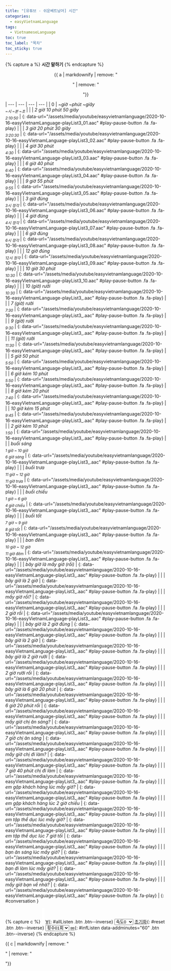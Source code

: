 ```yaml
---
title: "[유튜브 - 쉬운베트남어] 시간"
categories:
  - easyVietnamLanguage
tags:
  - VietnameseLanguage
toc: true
toc_label: "목차"
toc_sticky: true
---
```


{% capture a %}
**시간 말하기**
{% endcapture %}
<div class="notice--danger" style="text-align: center;">
{{ a | markdownify | remove: "<p>" | remove: "</p>"}}
</div>

| --- | --- | --- | --- |
| 0 | *~giờ ~phút ~giây<br /><sub>~시 ~분 ~초</sub>* |
| | *2 giờ 10 phút 50 giây<br /><sub>2:10:50</sub>* | [](#){: data-url="/assets/media/youtube/easyvietnamlanguage/2020-10-16-easyVietnamLanguage-playList3_01.aac" #play-pause-button .fa .fa-play} |
| | *3 giờ 20 phút 30 giây<br /><sub>3:20:30</sub>* | [](#){: data-url="/assets/media/youtube/easyvietnamlanguage/2020-10-16-easyVietnamLanguage-playList3_02.aac" #play-pause-button .fa .fa-play} |
| | *4 giờ 30 phút<br /><sub>4:30</sub>* | [](#){: data-url="/assets/media/youtube/easyvietnamlanguage/2020-10-16-easyVietnamLanguage-playList3_03.aac" #play-pause-button .fa .fa-play} |
| | *6 giờ 40 phút<br /><sub>6:40</sub>* | [](#){: data-url="/assets/media/youtube/easyvietnamlanguage/2020-10-16-easyVietnamLanguage-playList3_04.aac" #play-pause-button .fa .fa-play} |
| | *9 giờ 55 phút<br /><sub>9:55</sub>* | [](#){: data-url="/assets/media/youtube/easyvietnamlanguage/2020-10-16-easyVietnamLanguage-playList3_05.aac" #play-pause-button .fa .fa-play} |
| | *3 giờ đúng<br /><sub>3시 정각</sub>* | [](#){: data-url="/assets/media/youtube/easyvietnamlanguage/2020-10-16-easyVietnamLanguage-playList3_06.aac" #play-pause-button .fa .fa-play} |
| | *4 giờ đúng<br /><sub>4시 정각</sub>* | [](#){: data-url="/assets/media/youtube/easyvietnamlanguage/2020-10-16-easyVietnamLanguage-playList3_07.aac" #play-pause-button .fa .fa-play} |
| | *6 giờ đúng<br /><sub>6시 정각</sub>* | [](#){: data-url="/assets/media/youtube/easyvietnamlanguage/2020-10-16-easyVietnamLanguage-playList3_08.aac" #play-pause-button .fa .fa-play} |
| | *12 giờ đúng<br /><sub>12시 정각</sub>* | [](#){: data-url="/assets/media/youtube/easyvietnamlanguage/2020-10-16-easyVietnamLanguage-playList3_09.aac" #play-pause-button .fa .fa-play} |
| | *10 giờ 30 phút<br /><sub>10:30</sub>* | [](#){: data-url="/assets/media/youtube/easyvietnamlanguage/2020-10-16-easyVietnamLanguage-playList3_10.aac" #play-pause-button .fa .fa-play} |
| | *10 (giờ) rưỡi<br /><sub>10:30</sub>* | [](#){: data-url="/assets/media/youtube/easyvietnamlanguage/2020-10-16-easyVietnamLanguage-playList3_.aac" #play-pause-button .fa .fa-play} |
| | *7 (giờ) rưỡi<br /><sub>7:30</sub>* | [](#){: data-url="/assets/media/youtube/easyvietnamlanguage/2020-10-16-easyVietnamLanguage-playList3_.aac" #play-pause-button .fa .fa-play} |
| | *9 (giờ) rưỡi<br /><sub>9:30</sub>* | [](#){: data-url="/assets/media/youtube/easyvietnamlanguage/2020-10-16-easyVietnamLanguage-playList3_.aac" #play-pause-button .fa .fa-play} |
| | *11 (giờ) rưỡi<br /><sub>11:30</sub>* | [](#){: data-url="/assets/media/youtube/easyvietnamlanguage/2020-10-16-easyVietnamLanguage-playList3_.aac" #play-pause-button .fa .fa-play} |
| | *5 giờ 50 phút<br /><sub>5:50</sub>* | [](#){: data-url="/assets/media/youtube/easyvietnamlanguage/2020-10-16-easyVietnamLanguage-playList3_.aac" #play-pause-button .fa .fa-play} |
| | *6 giờ kém 10 phút<br /><sub>5:50</sub>* | [](#){: data-url="/assets/media/youtube/easyvietnamlanguage/2020-10-16-easyVietnamLanguage-playList3_.aac" #play-pause-button .fa .fa-play} |
| | *8 giờ kém 20 phút<br /><sub>7:40</sub>* | [](#){: data-url="/assets/media/youtube/easyvietnamlanguage/2020-10-16-easyVietnamLanguage-playList3_.aac" #play-pause-button .fa .fa-play} |
| | *10 giờ kém 15 phút<br /><sub>9:45</sub>* | [](#){: data-url="/assets/media/youtube/easyvietnamlanguage/2020-10-16-easyVietnamLanguage-playList3_.aac" #play-pause-button .fa .fa-play} |
| | *2 giờ kém 10 phút<br /><sub>1:50</sub>* | [](#){: data-url="/assets/media/youtube/easyvietnamlanguage/2020-10-16-easyVietnamLanguage-playList3_.aac" #play-pause-button .fa .fa-play} |
| | *buổi sáng<br /><sub>1 giờ ~ 10 giờ</sub><br /><sub>6 giờ sáng</sub>* | [](#){: data-url="/assets/media/youtube/easyvietnamlanguage/2020-10-16-easyVietnamLanguage-playList3_.aac" #play-pause-button .fa .fa-play} |
| | *buổi trưa<br /><sub>11 giờ ~ 12 giờ</sub><br /><sub>11 giờ trưa</sub>* | [](#){: data-url="/assets/media/youtube/easyvietnamlanguage/2020-10-16-easyVietnamLanguage-playList3_.aac" #play-pause-button .fa .fa-play} |
| | *buổi chiều<br /><sub>1 giờ ~ 6 giờ</sub><br /><sub>4 giờ chiều</sub>* | [](#){: data-url="/assets/media/youtube/easyvietnamlanguage/2020-10-16-easyVietnamLanguage-playList3_.aac" #play-pause-button .fa .fa-play} |
| | *buổi tốt<br /><sub>7 giờ ~ 9 giờ</sub><br /><sub>8 giờ tốt</sub>* | [](#){: data-url="/assets/media/youtube/easyvietnamlanguage/2020-10-16-easyVietnamLanguage-playList3_.aac" #play-pause-button .fa .fa-play} |
| | *ban đêm<br /><sub>10 giờ ~ 12 giờ</sub><br /><sub>11 giờ đêm</sub>* | [](#){: data-url="/assets/media/youtube/easyvietnamlanguage/2020-10-16-easyVietnamLanguage-playList3_.aac" #play-pause-button .fa .fa-play} |
| | *bây giờ là mấy giờ (rồi)* | [](#){: data-url="/assets/media/youtube/easyvietnamlanguage/2020-10-16-easyVietnamLanguage-playList3_.aac" #play-pause-button .fa .fa-play} |
| | *bây giờ là 2 giờ* | [](#){: data-url="/assets/media/youtube/easyvietnamlanguage/2020-10-16-easyVietnamLanguage-playList3_.aac" #play-pause-button .fa .fa-play} |
| | *mấy giờ rồi?* | [](#){: data-url="/assets/media/youtube/easyvietnamlanguage/2020-10-16-easyVietnamLanguage-playList3_.aac" #play-pause-button .fa .fa-play} |
| | *2 giờ rồi* | [](#){: data-url="/assets/media/youtube/easyvietnamlanguage/2020-10-16-easyVietnamLanguage-playList3_.aac" #play-pause-button .fa .fa-play} |
| | *bây giờ là 2 giờ đúng* | [](#){: data-url="/assets/media/youtube/easyvietnamlanguage/2020-10-16-easyVietnamLanguage-playList3_.aac" #play-pause-button .fa .fa-play} |
| | *bây giờ là 2 giờ* | [](#){: data-url="/assets/media/youtube/easyvietnamlanguage/2020-10-16-easyVietnamLanguage-playList3_.aac" #play-pause-button .fa .fa-play} |
| | *bây giờ là 2 giờ rưỡi* | [](#){: data-url="/assets/media/youtube/easyvietnamlanguage/2020-10-16-easyVietnamLanguage-playList3_.aac" #play-pause-button .fa .fa-play} |
| | *2 giờ rưỡi rồi* | [](#){: data-url="/assets/media/youtube/easyvietnamlanguage/2020-10-16-easyVietnamLanguage-playList3_.aac" #play-pause-button .fa .fa-play} |
| | *bây giờ là 6 giờ 20 phút* | [](#){: data-url="/assets/media/youtube/easyvietnamlanguage/2020-10-16-easyVietnamLanguage-playList3_.aac" #play-pause-button .fa .fa-play} |
| | *6 giờ 20 phút rồi* | [](#){: data-url="/assets/media/youtube/easyvietnamlanguage/2020-10-16-easyVietnamLanguage-playList3_.aac" #play-pause-button .fa .fa-play} |
| | *mấy giờ chị ăn sáng?* | [](#){: data-url="/assets/media/youtube/easyvietnamlanguage/2020-10-16-easyVietnamLanguage-playList3_.aac" #play-pause-button .fa .fa-play} |
| | *7 giờ chị ăn sáng* | [](#){: data-url="/assets/media/youtube/easyvietnamlanguage/2020-10-16-easyVietnamLanguage-playList3_.aac" #play-pause-button .fa .fa-play} |
| | *mấy giờ chị đi làm?* | [](#){: data-url="/assets/media/youtube/easyvietnamlanguage/2020-10-16-easyVietnamLanguage-playList3_.aac" #play-pause-button .fa .fa-play} |
| | *7 giờ 40 phút chị đi làm* | [](#){: data-url="/assets/media/youtube/easyvietnamlanguage/2020-10-16-easyVietnamLanguage-playList3_.aac" #play-pause-button .fa .fa-play} |
| | *em gặp khách hàng lúc mấy giờ?* | [](#){: data-url="/assets/media/youtube/easyvietnamlanguage/2020-10-16-easyVietnamLanguage-playList3_.aac" #play-pause-button .fa .fa-play} |
| | *em gặp khách hàng lúc 2 giờ chiều* | [](#){: data-url="/assets/media/youtube/easyvietnamlanguage/2020-10-16-easyVietnamLanguage-playList3_.aac" #play-pause-button .fa .fa-play} |
| | *em tập thể dục lúc mấy giờ?* | [](#){: data-url="/assets/media/youtube/easyvietnamlanguage/2020-10-16-easyVietnamLanguage-playList3_.aac" #play-pause-button .fa .fa-play} |
| | *em tập thể dục lúc 7 giờ tối* | [](#){: data-url="/assets/media/youtube/easyvietnamlanguage/2020-10-16-easyVietnamLanguage-playList3_.aac" #play-pause-button .fa .fa-play} |
| | *bạn ăn sáng lúc mấy giờ?* | [](#){: data-url="/assets/media/youtube/easyvietnamlanguage/2020-10-16-easyVietnamLanguage-playList3_.aac" #play-pause-button .fa .fa-play} |
| | *bạn đi làm lúc mấy giờ?* | [](#){: data-url="/assets/media/youtube/easyvietnamlanguage/2020-10-16-easyVietnamLanguage-playList3_.aac" #play-pause-button .fa .fa-play} |
| | *mấy giờ bạn về nhà?* | [](#){: data-url="/assets/media/youtube/easyvietnamlanguage/2020-10-16-easyVietnamLanguage-playList3_.aac" #play-pause-button .fa .fa-play} |
{: #conversation } 

{% capture c %}
  ![](/assets/images/empty.png)
  [∀](#){: #allListen .btn .btn--inverse}
  <select id="playbackspeed">
    <option value="1.0">속도0</option>
    <option value="0.75">속도-1</option>
    <option value="0.5">속도-2</option>
  </select>
  [초기화](#){: #reset .btn .btn--inverse}
  <select id="ringsToPlay">
    <option value="1">횟수01회</option>
    <option value="2">횟수02회</option>
    <option value="3">횟수03회</option>
    <option value="4">횟수04회</option>
    <option value="5">횟수05회</option>
    <option value="7">횟수07회</option>
    <option value="10">횟수10회</option>
  </select>
  [∞](#){: #infListen data-addminutes="60" .btn .btn--inverse}
{% endcapture %}

<div id="fixedBtn">
  <div class="inner">
  {{ c | markdownify | remove: "<p>" | remove: "</p>"}}
  </div>
</div>

<div id="business0" style="display: none;"></div>